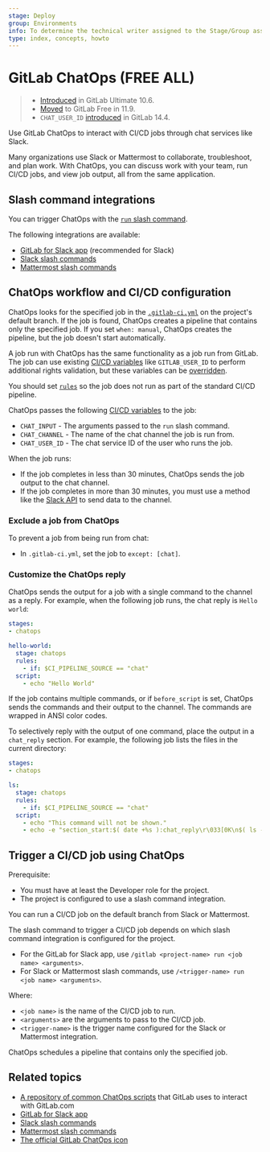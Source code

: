```yaml
---
stage: Deploy
group: Environments
info: To determine the technical writer assigned to the Stage/Group associated with this page, see https://about.gitlab.com/handbook/product/ux/technical-writing/#assignments
type: index, concepts, howto
---
```


# GitLab ChatOps **(FREE ALL)**

> - [Introduced](https://gitlab.com/gitlab-org/gitlab/-/merge_requests/4466) in GitLab Ultimate 10.6.
> - [Moved](https://gitlab.com/gitlab-org/gitlab-foss/-/merge_requests/24780) to GitLab Free in 11.9.
> - `CHAT_USER_ID` [introduced](https://gitlab.com/gitlab-org/gitlab/-/issues/341798) in GitLab 14.4.

Use GitLab ChatOps to interact with CI/CD jobs through chat services
like Slack.

Many organizations use Slack or Mattermost to collaborate, troubleshoot, and plan work. With ChatOps,
you can discuss work with your team, run CI/CD jobs, and view job output, all from the same
application.

## Slash command integrations

You can trigger ChatOps with the [`run` slash command](../../user/project/integrations/gitlab_slack_application.md#slash-commands).

The following integrations are available:

- [GitLab for Slack app](../../user/project/integrations/gitlab_slack_application.md) (recommended for Slack)
- [Slack slash commands](../../user/project/integrations/slack_slash_commands.md)
- [Mattermost slash commands](../../user/project/integrations/mattermost_slash_commands.md)

## ChatOps workflow and CI/CD configuration

ChatOps looks for the specified job in the
[`.gitlab-ci.yml`](../yaml/index.md) on the project's default
branch. If the job is found, ChatOps creates a pipeline that contains
only the specified job. If you set `when: manual`, ChatOps creates the
pipeline, but the job doesn't start automatically.

A job run with ChatOps has the same functionality as a job run from
GitLab. The job can use existing [CI/CD variables](../variables/index.md#predefined-cicd-variables) like
`GITLAB_USER_ID` to perform additional rights validation, but these
variables can be [overridden](../variables/index.md#cicd-variable-precedence).

You should set [`rules`](../yaml/index.md#rules) so the job does not
run as part of the standard CI/CD pipeline.

ChatOps passes the following [CI/CD variables](../variables/index.md#predefined-cicd-variables)
to the job:

- `CHAT_INPUT` - The arguments passed to the `run` slash command.
- `CHAT_CHANNEL` - The name of the chat channel the job is run from.
- `CHAT_USER_ID` - The chat service ID of the user who runs the job.

When the job runs:

- If the job completes in less than 30 minutes, ChatOps sends the job output to the chat channel.
- If the job completes in more than 30 minutes, you must use a method like the
  [Slack API](https://api.slack.com/) to send data to the channel.

### Exclude a job from ChatOps

To prevent a job from being run from chat:

- In `.gitlab-ci.yml`, set the job to `except: [chat]`.

### Customize the ChatOps reply

ChatOps sends the output for a job with a single command to the
channel as a reply. For example, when the following job runs,
the chat reply is `Hello world`:

```yaml
stages:
- chatops

hello-world:
  stage: chatops
  rules:
    - if: $CI_PIPELINE_SOURCE == "chat"
  script:
    - echo "Hello World"
```

If the job contains multiple commands, or if `before_script` is set, ChatOps sends the commands
and their output to the channel. The commands are wrapped in ANSI color codes.

To selectively reply with the output of one command, place the output
in a `chat_reply` section. For example, the following job lists the
files in the current directory:

```yaml
stages:
- chatops

ls:
  stage: chatops
  rules:
    - if: $CI_PIPELINE_SOURCE == "chat"
  script:
    - echo "This command will not be shown."
    - echo -e "section_start:$( date +%s ):chat_reply\r\033[0K\n$( ls -la )\nsection_end:$( date +%s ):chat_reply\r\033[0K"
```

## Trigger a CI/CD job using ChatOps

Prerequisite:

- You must have at least the Developer role for the project.
- The project is configured to use a slash command integration.

You can run a CI/CD job on the default branch from Slack or Mattermost.

The slash command to trigger a CI/CD job depends on which slash command integration
is configured for the project.

- For the GitLab for Slack app, use `/gitlab <project-name> run <job name> <arguments>`.
- For Slack or Mattermost slash commands, use `/<trigger-name> run <job name> <arguments>`.

Where:

- `<job name>` is the name of the CI/CD job to run.
- `<arguments>` are the arguments to pass to the CI/CD job.
- `<trigger-name>` is the trigger name configured for the Slack or Mattermost integration.

ChatOps schedules a pipeline that contains only the specified job.

## Related topics

- [A repository of common ChatOps scripts](https://gitlab.com/gitlab-com/chatops)
  that GitLab uses to interact with GitLab.com
- [GitLab for Slack app](../../user/project/integrations/gitlab_slack_application.md)
- [Slack slash commands](../../user/project/integrations/slack_slash_commands.md)
- [Mattermost slash commands](../../user/project/integrations/mattermost_slash_commands.md)
- [The official GitLab ChatOps icon](img/gitlab-chatops-icon.png)
